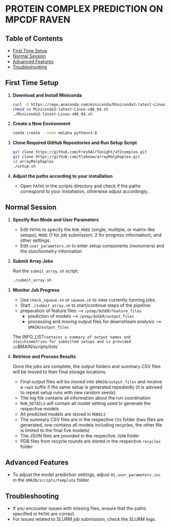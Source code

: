 # PROTEIN COMPLEX PREDICTION ON MPCDF RAVEN

## Table of Contents
- [First Time Setup](#first-time-setup)
- [Normal Session](#normal-session)
- [Advanced Features](#advanced-features)
- [Troubleshooting](#troubleshooting)

## First Time Setup

1. **Download and Install Miniconda**

    ```bash
    curl -O https://repo.anaconda.com/miniconda/Miniconda3-latest-Linux-x86_64.sh
    chmod +x Miniconda3-latest-Linux-x86_64.sh
    ./Miniconda3-latest-Linux-x86_64.sh
    ```

2. **Create a New Environment**

    ```bash
    conda create --name malpha python=3.8
    ```

3. **Clone Required GitHub Repositories and Run Setup Script**

    ```bash
    git clone https://github.com/FreshAirTonight/af2complex.git
    git clone https://github.com/tlobnow/arrayMalphaplex.git
    cd arrayMalphaplex
    ./setup.sh
    ```

4. **Adjust the paths according to your installation**

    - Open `PATHS` in the scripts directory and check if the paths correspond to your installation, otherwise adjust accordingly..

## Normal Session

1. **Specify Run Mode and User Parameters**

    - Edit `PATHS` to specify the `RUN_MODE` (single, multiple, or matrix-like setups), `MODE` (1 for job submission, 2 for progress information), and other settings.
    - Edit `user_parameters.sh` to enter setup components (monomers) and the stoichiometry information

2. **Submit Array Jobs**

    Run the `submit_array.sh` script:

    ```bash
    ./submit_array.sh
    ```

3. **Monitor Job Progress**

    - Use `check_squeue.sh` or `squeue.sh` to view currently running jobs.
    - Start `./submit_array.sh` to start/continue steps of the pipeline: 
	- preparation of feature files --> `/ptmp/$USER/feature_files`
        - prediction of models --> `/ptmp/$USER/output_files`
        - processing and moving output files for downstream analysis --> `$MAIN/output_files`

    The INFO_LIST` contains a summary of output names and stoichiometries for submitted setups and is provided in `$MAIN/scripts/lists`

5. **Retrieve and Process Results**

    Once the jobs are complete, the output folders and summary CSV files will be moved to their final storage locations.

    - Final output files will be moved into `$MAIN/output_files` and receive a `repX` suffix if the same setup is generated repeatedly (it is advised to repeat setup runs with new random seeds)
    - The log file contains all information about the run coordination
    - `RUN_DETAILS` will contain all model setting used to generate the respective models
    - All predicted models are stored in `MODELS`
    - The summary CSV files are in the respective `CSV` folder (two files are generated, one contains all models including recycles, the other file is limited to the final five models)
    - The JSON files are provided in the respective `JSON` folder
    - PDB files from recycle rounds are stored in the respective `recycles` folder


## Advanced Features

- To adjust the model prediction settings, adjust `01_user_parameters.inc` in the `$MAIN/scripts/template` folder.

## Troubleshooting

- If you encounter issues with missing files, ensure that the paths specified in `PATHS` are correct.
- For issues related to SLURM job submission, check the SLURM logs.

